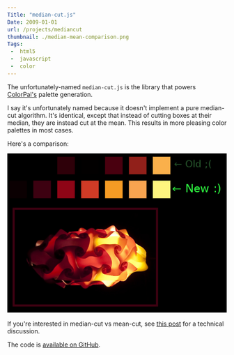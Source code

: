 ```yaml
---
Title: "median-cut.js"
Date: 2009-01-01
url: /projects/mediancut
thumbnail: ./median-mean-comparison.png
Tags:
 -  html5
 -  javascript
 -  color
---
```


The unfortunately-named `median-cut.js` is the library that powers
[ColorPal's][1] palette generation.

I say it's unfortunately named because it doesn't implement a pure median-cut
algorithm.  It's identical, except that instead of cutting boxes at their
median, they are instead cut at the mean.  This results in more pleasing color
palettes in most cases.

Here's a comparison:

![median-cut vs mean-cut comparison image](median-mean-comparison.png "median-cut vs mean-cut comparison image")

If you're interested in median-cut vs mean-cut, see [this post][2] for a
technical discussion.

The code is [available on GitHub][3].

[1]: http://colorpal.org/ "ColorPal"
[2]: /2012/02/10/colorpal-palettes-improved/ "Post about mean-cut"
[3]: https://github.com/mwcz/median-cut-js "median-cut.js GitHub repository"
